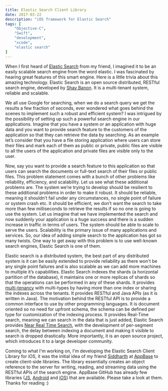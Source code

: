 ```yaml
---
title: Elastic Search Client Library
date: 2017-03-22
description: "iOS framework for Elastic Search"
tags: [
    "Objective-C",
    "Swift",
    "development",
    "xcode",
    "elastic search"
]
---
```


When I first heard of [Elastic Search](https://elastic.co) from my friend, I imagined it to be an easily scalable search engine from the word elastic. I was fascinated by hearing great features of this smart engine. Here is a little trivia about this amazing technology. Elastic Search is an open source distributed, RESTful search engine, developed by [Shay Banon](http://thedudeabides.com/). It is a multi-tenant system, reliable and scalable.

We all use Google for searching, when we do a search query we get the results a few fraction of seconds, ever wondered what goes behind the scenes to implement such a robust and efficient system? I was intrigued by the possibility of setting up such a powerful search engine in our applications. Imagine that you have a system or an application with huge data and you want to provide search feature to the customers of the application so that they can retrieve the data by searching. As an example let’s consider that you have a file storing application where users can store their files and mark each of them as public or private, public files are visible to all the users of the application and private files are visible only to the user.

Now, say you want to provide a search feature to this application so that users can search the documents or full-text search of their files or public files. This problem statement comes with a bunch of other problems like reliability, efficiency, and scalability. Let us see what these additional problems are. The system we’re trying to develop should be resilient to these additional problems in order to make it robust. It should be reliable, meaning it shouldn’t fail under any circumstances, no single point of failure or system crash etc. It should be efficient, we don’t want the search to take more than few milliseconds to retrieve the results if so no one is going to use the system. Let us imagine that we have implemented the search and now suddenly your application is a huge success and there is a sudden increase in traffic in terms of users. The system should be able to scale to serve the users. Scalability is the primary issue of many applications and services. So, our idea of adding simple search to the application has got so many twists. One way to get away with this problem is to use well-known search engines, Elastic Search is one of them.

Elastic search is a distributed system, the best part of any distributed system is it can be easily extended to provide reliability as there won't be any single point failures and is also scalable as we can add more machines to multiple it’s capabilities. Elastic Search indexes the shards (a horizontal partition of the database), it maintains one or more replicas of shards so that the operations can be performed in any of these shards. It provides [multi-tenancy](https://www.elastic.co/blog/found-multi-tenancy) with multi-types by having more than one index or sharing the indexes across the tenants. It provides RESTful and Java APIs (as it is written in Java). The motivation behind the RESTful API is to provide a common interface to use by other programming languages. It is document oriented so no need for upfront schema, the schema can be defined per type for customization of the indexing process. It provides Real-Time search, meaning we can search in the data that is just added, Elastic Search provides [Near Real Time Search](https://www.elastic.co/guide/en/elasticsearch/guide/current/near-real-time.html), with the development of per-segment search, the delay between indexing a document and making it visible to search is dropped drastically. More importantly, it is an open source project, which introduces it to a large developer community.

Coming to what I'm working on, I'm developing the Elastic Search Client Library for iOS, it was the initial idea of my friend [Siddharth](https://github.com/siddharthlatest) at [AppBase](https://appbase.io) to create client-side libraries. The library essentially creates an object reference to the server for writing, reading, and streaming data using the RESTful APIs of the search engine. AppBase GitHub has already few libraries ([JS](https://github.com/appbaseio/appbase-js), [Android](https://github.com/appbaseio/appbase-droid) and [iOS](https://github.com/appbaseio-apps/elasticsearch-swift)) that are available. Please take a look at them. Thanks for reading :)  
